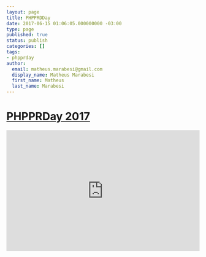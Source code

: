 ```yaml
---
layout: page
title: PHPPRDDay
date: 2017-06-15 01:06:05.000000000 -03:00
type: page
published: true
status: publish
categories: []
tags:
- phpprday
author:
  email: matheus.marabesi@gmail.com
  display_name: Matheus Marabesi
  first_name: Matheus
  last_name: Marabesi
---
```


<h1><a href="https://www.sympla.com.br/php-day-curitiba__136236" target="_blank">PHPPRDay 2017</a></h1>

<iframe width="100%" height="315" src="https://www.youtube.com/embed/6KlcelXytBI" frameborder="0" allowfullscreen></iframe>